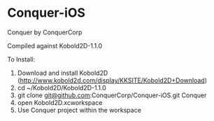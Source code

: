 Conquer-iOS
===========

Conquer by ConquerCorp

Compiled against Kobold2D-1.1.0


To Install:
1) Download and install Kobold2D (http://www.kobold2d.com/display/KKSITE/Kobold2D+Download)
2) cd ~/Kobold2D/Kobold2D-1.1.0
3) git clone git@github.com:ConquerCorp/Conquer-iOS.git Conquer
4) open Kobold2D.xcworkspace
5) Use Conquer project within the workspace
